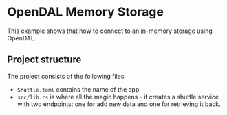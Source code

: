 # OpenDAL Memory Storage

This example shows that how to connect to an in-memory storage using OpenDAL.

## Project structure

The project consists of the following files

- `Shuttle.toml` contains the name of the app
- `src/lib.rs` is where all the magic happens - it creates a shuttle service with two endpoints: one for add new data and one for retrieving it back.
